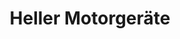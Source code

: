 ---
title: "Heller Motorgeräte"
url: /buesingen-am-hochrhein/heller-motorgeraete/
shop: Baumarkt
---